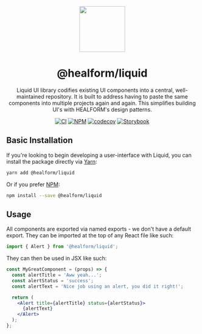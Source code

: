 <div align="center">

<img src="https://i.imgur.com/gITOD4N.png" width="120px" style="margin-bottom: 0px">

# @healform/liquid 

Liquid UI library codifies existing UI components into a central, well-maintained repository. It is built to address having to paste the same components into multiple projects again and again. This simplifies building UI's with HEALFORM's design patterns.

[![CI](https://github.com/HEALFORM/liquid/actions/workflows/ci.yaml/badge.svg?branch=main)](https://github.com/HEALFORM/liquid/actions/workflows/ci.yaml)
[![NPM](https://img.shields.io/npm/v/@healform/liquid.svg)](https://www.npmjs.com/package/@healform/liquid)
[![codecov](https://codecov.io/gh/HEALFORM/liquid/branch/main/graph/badge.svg)](https://codecov.io/gh/HEALFORM/liquid)
[![Storybook](https://cdn.jsdelivr.net/gh/storybookjs/brand@main/badge/badge-storybook.svg)](https://ui-library.healform.de/)

</div>

## Basic Installation

If you're looking to begin developing a user-interface with Liquid, you can install the package directly via [Yarn](https://yarnpkg.com/):

```bash
yarn add @healform/liquid
```

Or if you prefer [NPM](https://npmjs.com):

```bash
npm install --save @healform/liquid
```

## Usage

All components are exported via named exports - we don't have a default export. They can be imported at the top of any React file like such:

```javascript
import { Alert } from '@healform/liquid';
```

They can then be used in JSX like such:

```jsx
const MyGreatComponent = (props) => {
  const alertTitle = 'Aww yeah...';
  const alertStatus = 'success';
  const alertText = 'Nice job using an alert, you did it right!';

  return (
    <Alert title={alertTitle} status={alertStatus}>
      {alertText}
    </Alert>
  );
};
```

